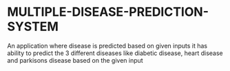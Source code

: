 # MULTIPLE-DISEASE-PREDICTION-SYSTEM
An application where disease is predicted based on given inputs it has ability to predict the 3 different diseases like diabetic disease, heart disease and parkisons disease based on the given input
